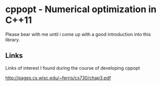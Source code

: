 # cppopt - Numerical optimization in C++11

Please bear with me until i come up with a good introduction into this library.

## Links
Links of interest I found during the course of developing cppopt

http://pages.cs.wisc.edu/~ferris/cs730/chap3.pdf